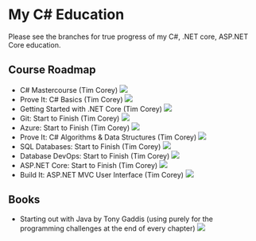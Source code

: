 # My C# Education

Please see the branches for true progress of my C#, .NET core, ASP.NET Core education. 

## Course Roadmap

- C# Mastercourse (Tim Corey) ![](https://img.shields.io/badge/Course-In--Work-yellow?style=flat-square)
- Prove It: C# Basics (Tim Corey) ![](https://img.shields.io/badge/Course-Not%20Started-red?style=flat-square)
- Getting Started with .NET Core (Tim Corey) ![](https://img.shields.io/badge/Course-Not%20Started-red?style=flat-square)
- Git: Start to Finish (Tim Corey) ![](https://img.shields.io/badge/Course-Not%20Started-red?style=flat-square)
- Azure: Start to Finish (Tim Corey) ![](https://img.shields.io/badge/Course-Not%20Started-red?style=flat-square)
- Prove It: C# Algorithms & Data Structures (Tim Corey) ![](https://img.shields.io/badge/Course-Not%20Started-red?style=flat-square)
- SQL Databases: Start to Finish (Tim Corey) ![](https://img.shields.io/badge/Course-Not%20Started-red?style=flat-square)
- Database DevOps: Start to Finish (Tim Corey) ![](https://img.shields.io/badge/Course-Not%20Started-red?style=flat-square)
- ASP.NET Core: Start to Finish (Tim Corey) ![](https://img.shields.io/badge/Course-Not%20Started-red?style=flat-square)
- Build It: ASP.NET MVC User Interface (Tim Corey) ![](https://img.shields.io/badge/Course-Not%20Started-red?style=flat-square)

## Books

- Starting out with Java by Tony Gaddis (using purely for the programming challenges at the end of every chapter) ![](https://img.shields.io/badge/Book-In--Work-yellow?style=flat-square)
